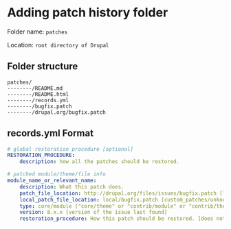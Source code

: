 # Adding patch history folder
Folder name: `patches`

Location: `root directory of Drupal`

## Folder structure

    patches/
    --------/README.md
    --------/README.html
    --------/records.yml
    --------/bugfix.patch
    --------/drupal.org/bugfix.patch

## records.yml Format
```yaml
# global restoration procedure [optional]
RESTORATION_PROCEDURE:
	description: how all the patches should be restored.

# patched module/theme/file info
module_name_or_relevant_name:
	description: What this patch does.
	patch_file_location: http://drupal.org/files/issues/bugfix.patch [live url of patch file if exists]
	local_patch_file_location: local/bugfix.patch [custom_patches/unknown_source_patches that is applied will stored under "patches/local" folder]
	type: core/module ["core/theme" or "contrib/module" or "contrib/theme"]
	version: 8.x.x [version of the issue last found]
	restoration_procedure: How this patch should be restored. [does not required if global RESTORATION_PROCEDURE is set.]
```
